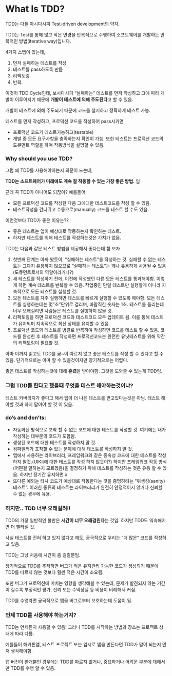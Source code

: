 # What Is TDD?


TDD는 다들 아시다시피 Test-driven development의 약자. <p>
TDD는 Test를 통해 많고 작은 변경을 반복적으로 수행하여 소프트웨어를 개발하는 반복적인 방법(iterative way)입니다.

4가지 스텝이 있는데,
1. 먼저 실패하는 테스트를 작성
2. 테스트를 pass하도록 만듬
3. 리팩토링
4. 반복.

이것이 TDD Cycle인데, 보시다시피 “실패하는” 테스트를 먼저 작성하고 그에 따라 개발이 이루어지기 때문에 **개발이 테스트에 의해 주도된다**고 할 수 있음.<p>
개발이 테스트에 의해 주도되기 때문에 코드를 철저하고 정확하게 테스트 가능. 

테스트를 먼저 작성하고, 프로덕션 코드를 작성하여 pass시키면 
- 프로덕션 코드가 테스트가능하고(testable)
- 개발 중 모든 요구사항을 충족하는지 확인이 가능.
또한 테스트는 프로덕션 코드의 도큐먼트 역할을 하며 작동방식을 설명할 수 있음.

### Why should you use TDD? 

그럼 왜 TDD를 사용해야하는지 의문이 드는데,<p>
**TDD는 소프트웨어가 미래에도 계속 잘 작동할 수 있는 가장 좋은 방법.** 임

근데 꼭 TDD가 아니어도 되잖아? 예를들어 
- 모든 프로덕션 코드를 작성한 다음 그에대한 테스트코드를 작성 할 수 있음.
- 테스트작성을 건너뛰고 수동으로(manually) 코드를 테스트 할 수도 있음.

이런것보다 TDD가 좋은 이유는??<p>
- 좋은 테스트는 앱이 예상대로 작동하는지 확인하는 테스트.
- 하지만 테스트를 위해 테스트를 작성하는것은 가치가 없음.

TDD는 다음과 같은 테스트 방법을 제공해서 좋다는데 함 보자

1. 첫번째 단계는 아까 봤듯이, “실패하는 테스트”를 작성하는 것. 실패할 수 없는 테스트는 그다지 유용하지 않으므로 “실패하는 테스트”는 꽤나 유용하게 사용될 수 있음(도큐먼트로서의 역할이라거나?)
2. 새 테스트를 작성하기 전에, 이전에 작성했던 다른 모든 테스트를 통과해야함. 이렇게 하면 계속 테스트를 반복할 수 있음. 작업중인 단일 테스트만 실행할게 아니라 지속적으로 모든 테스트를 실행할 것.
3. 모든 테스트를 자주 실행하면 테스트를 빠르게 실행할 수 있도록 해야함. 모든 테스트를 실행하는데는 몇”초”단위로 걸리며, 바람직한 숫자는 1초. 테스트를 돌리는데 너무 오래걸리면 사람들은 테스트를 실행하지 않을 것.
4. 리팩토링을 하면 프로덕션 코드와 테스트코드 모두 업데이트 됨. 이를 통해 테스트가 유지되며 지속적으로 최신 상태를 유지할 수 있음.
5. 프로덕션 코드와 테스트를 병렬로 반복하여 작성하면 코드를 테스트 할 수 있음. 코드를 완성한 후 테스트를 작성하면 프로덕션코드는 완전한 유닛테스트를 위해 약간의 리팩토링이 필요할 것.


아마 이까지 읽고도 TDD를 굳~이 따르지 않고 좋은 테스트를 작성 할 수 있다고 할 수 있음.
단기적으로는 아마 할 수 있을것이지만 장기적으로는 어렵다.<p> 
좋은 테스트를 작성하는것에 대해 **훈련**을 받아야함. 그것을 도와줄 수 있는게 TDD임. 


### 그럼 TDD를 한다고 했을때 무엇을 테스트 해야하는것이냐?

테스트 커버리지가 좋다고 해서 앱이 더 나은 테스트를 받고있다는것은 아님. 
테스트 해야할 것과 하지 말아야 할 것 이 있음.

### do’s and don’ts:
- 자동화된 방식으로 포착 할 수 없는 코드에 대한 테스트를 작성할 것. 여기에는 내가 작성하는 대부분의 코드가 포함됨.
-  생성된 코드에 대한 테스트를 작성하지 말 것. 
- 컴파일러가 포착할 수 있는 문제에 대해 테스트를 작성하지 말 것.
- 앱에서 사용하는 라이브러리, 프레임워크와 같은 종속성 코드에 대한 테스트를 작성하지 말것.(UIKit에 대한 테스트를 작성 하지 않듯이?) 하지만 프레임워크 작동 방식(어떤걸 말하는지 모르겠음)을 결정하기 위해 테스트를 작성하는 것은 유용 할 수 있음. 하지만 장기간 유지하면 x 
- 또다른 예외는 타사 코드가 예상대로 작동한다는 것을 증명하려는 “위생성(sanity) 테스트”. 이러한 종류의 테스트는 라이브러리가 완전히 안정적이지 않거나 신뢰할 수 없는 경우에 유용.

### 하지만.. TDD 너무 오래걸려!!
TDD의 가장 일반적인 불만은 **시간이 너무 오래걸린다**는 것임.
하지만 TDD도 익숙해지면 더 빨라질 것. <p>
사실 테스트를 전혀 하고 있지 않다고 해도, 궁극적으로 우리는 “더 많은” 코드를 작성하고 있음.<p>
TDD는 그냥 처음에 시간이 좀 걸릴뿐임.<p>
장기적으로 TDD를 추적하면 버그가 적은 유지관리 가능한 코드가 생성되기 떄문에 TDD를 따르지 않는 것보다 훨씬 적은 시간이 소요됨.

또한 버그가 프로덕션에 미치는 영향을 생각해볼 수 있는데, 문제가 발견되지 않는 기간이 길수록 부정적인 평가, 신뢰 또는 수익상실 등 비용이 비례해서 커짐. <p>
TDD를 수앻라면 궁극적으로 앱을 버그로부터 보호하는데 도움이 됨. 

### 언제 TDD를 사용해야 하는거지?
TDD는 언제든지 사용할 수 있음! 그러나 TDD를 시작하는 방법과 장소는 프로젝트 상태에 따라 다름.<p>
예를들어 해커톤앱, 테스트 프로젝트 또는 임시로 앱을 만든다면 TDD가 말이 되는지 먼저 생각해야함.<p>
앱 버전이 한개뿐인 경우에는 TDD를 따르지 않거나, 중요하거나 어려운 부분에 대해서만 TDD를 수행 할 수 있음. 


